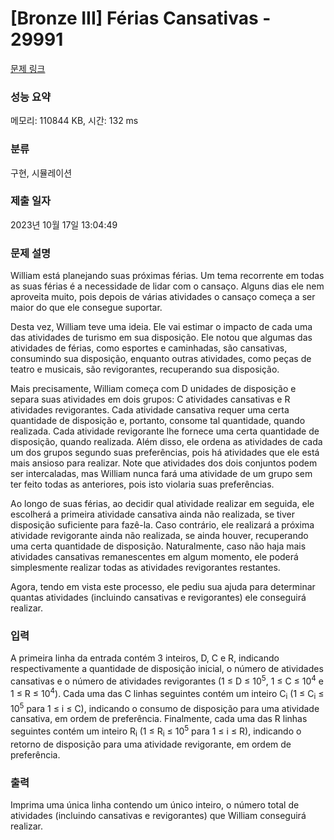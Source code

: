 # [Bronze III] Férias Cansativas - 29991 

[문제 링크](https://www.acmicpc.net/problem/29991) 

### 성능 요약

메모리: 110844 KB, 시간: 132 ms

### 분류

구현, 시뮬레이션

### 제출 일자

2023년 10월 17일 13:04:49

### 문제 설명

<p>William está planejando suas próximas férias. Um tema recorrente em todas as suas férias é a necessidade de lidar com o cansaço. Alguns dias ele nem aproveita muito, pois depois de várias atividades o cansaço começa a ser maior do que ele consegue suportar.</p>

<p>Desta vez, William teve uma ideia. Ele vai estimar o impacto de cada uma das atividades de turismo em sua disposição. Ele notou que algumas das atividades de férias, como esportes e caminhadas, são cansativas, consumindo sua disposição, enquanto outras atividades, como peças de teatro e musicais, são revigorantes, recuperando sua disposição.</p>

<p>Mais precisamente, William começa com D unidades de disposição e separa suas atividades em dois grupos: C atividades cansativas e R atividades revigorantes. Cada atividade cansativa requer uma certa quantidade de disposição e, portanto, consome tal quantidade, quando realizada. Cada atividade revigorante lhe fornece uma certa quantidade de disposição, quando realizada. Além disso, ele ordena as atividades de cada um dos grupos segundo suas preferências, pois há atividades que ele está mais ansioso para realizar. Note que atividades dos dois conjuntos podem ser intercaladas, mas William nunca fará uma atividade de um grupo sem ter feito todas as anteriores, pois isto violaria suas preferências.</p>

<p>Ao longo de suas férias, ao decidir qual atividade realizar em seguida, ele escolherá a primeira atividade cansativa ainda não realizada, se tiver disposição suficiente para fazê-la. Caso contrário, ele realizará a próxima atividade revigorante ainda não realizada, se ainda houver, recuperando uma certa quantidade de disposição. Naturalmente, caso não haja mais atividades cansativas remanescentes em algum momento, ele poderá simplesmente realizar todas as atividades revigorantes restantes.</p>

<p>Agora, tendo em vista este processo, ele pediu sua ajuda para determinar quantas atividades (incluindo cansativas e revigorantes) ele conseguirá realizar.</p>

### 입력 

 <p>A primeira linha da entrada contém 3 inteiros, D, C e R, indicando respectivamente a quantidade de disposição inicial, o número de atividades cansativas e o número de atividades revigorantes (1 ≤ D ≤ 10<sup>5</sup>, 1 ≤ C ≤ 10<sup>4</sup> e 1 ≤ R ≤ 10<sup>4</sup>). Cada uma das C linhas seguintes contém um inteiro C<sub>i</sub> (1 ≤ C<sub>i</sub> ≤ 10<sup>5</sup> para 1 ≤ i ≤ C), indicando o consumo de disposição para uma atividade cansativa, em ordem de preferência. Finalmente, cada uma das R linhas seguintes contém um inteiro R<sub>i</sub> (1 ≤ R<sub>i</sub> ≤ 10<sup>5</sup> para 1 ≤ i ≤ R), indicando o retorno de disposição para uma atividade revigorante, em ordem de preferência.</p>

### 출력 

 <p>Imprima uma única linha contendo um único inteiro, o número total de atividades (incluindo cansativas e revigorantes) que William conseguirá realizar.</p>

